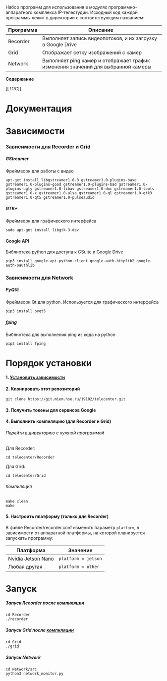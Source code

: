 Набор программ для использования в модулях программно-аппаратного комплекса IP-телестудии. Исходный код каждой программы лежит в директории с соответствующим названием:

| Программа | Описание |
| ------    | ------ |
| Recorder  | Выполняет запись видеопотоков, и их загрузку в Google Drive  |
| Grid      | Отображает сетку изображений с камер  | 
| Network    | Выполняет ping камер и отображает график изменения значений для выбранной камеры | 

**Содержание**

[[_TOC_]]

# Документация


# Зависимости
### Зависимости для Recorder и Grid
##### GStreamer
Фреймворк для работы с видео
````
apt-get install libgstreamer1.0-0 gstreamer1.0-plugins-base gstreamer1.0-plugins-good gstreamer1.0-plugins-bad gstreamer1.0-plugins-ugly gstreamer1.0-libav gstreamer1.0-doc gstreamer1.0-tools gstreamer1.0-x gstreamer1.0-alsa gstreamer1.0-gl gstreamer1.0-gtk3 gstreamer1.0-qt5 gstreamer1.0-pulseaudio
````

##### GTK+
Фреймворк для графического интерфейса
```
sudo apt-get install libgtk-3-dev
```

#### Google API
Библиотека python для доступа к GSuite и Google Drive
```
pip3 install google-api-python-client google-auth-httplib2 google-auth-oauthlib
```

### Зависимости для Network
##### PyQt5
Фреймворк Qt для python. Используется для графического интерфейса
```
pip3 install pyqt5
```

##### fping
Библиотека для выполнения ping из кода на python
```
pip3 install fping
```

# Порядок установки
####  1. [Установить зависимости](#зависимости)
####  2. Клонировать этот репозиторий

    git clone https://git.miem.hse.ru/19102/telecenter.git

####  3. Получить токены для сервисов Google

####  4. Выполнить компиляцию (для Recorder и Grid)
###### Перейти в директорию с нужной программой
Для Recorder:
    
    cd telecenter/Recorder

Для Grid:

    cd telecenter/Grid

###### Компиляция
    make clean
    make

####  5. Настроить платформу (только для Recorder)
В файле Recorder/recorder.conf изменить параметр `platform`, в зависимости от аппаратной платформы, на которой планируется запускать программу:

| Платформа | Значение |
| ------    | ------ |
| Nvidia Jetson Nano | `platform = jetson` |
| Любая другая | `platform = other` |

# Запуск
##### Запуск Recorder после [компиляции](#4-выполнить-компиляцию-для-recorder-и-grid)
    cd Recorder
    ./recorder
##### Запуск Grid после [компиляции](#4-выполнить-компиляцию-для-recorder-и-grid)
    cd Grid
    ./grid
##### Запуск Network
    cd Network/src
    python3 network_monitor.py

